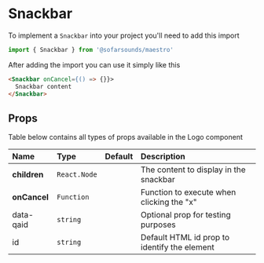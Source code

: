 # Snackbar

To implement a `Snackbar` into your project you'll need to add this import
```js
import { Snackbar } from '@sofarsounds/maestro'
```

After adding the import you can use it simply like this
```html
<Snackbar onCancel={() => {}}>
  Snackbar content
</Snackbar>
```

## Props
Table below contains all types of props available in the Logo component  

| Name          | Type         | Default         | Description                      |
| :------------ | :-----       | :-------------- | :------------------------------- |
| **children**  | `React.Node` |                 | The content to display in the snackbar
| **onCancel**  | `Function`   |                 | Function to execute when clicking the "x"
| data-qaid     | `string`     |                 | Optional prop for testing purposes
| id            | `string`     |                 | Default HTML id prop to identify the element
